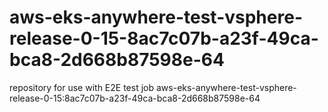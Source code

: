 # aws-eks-anywhere-test-vsphere-release-0-15-8ac7c07b-a23f-49ca-bca8-2d668b87598e-64
repository for use with E2E test job aws-eks-anywhere-test-vsphere-release-0-15:8ac7c07b-a23f-49ca-bca8-2d668b87598e-64
